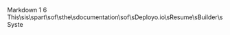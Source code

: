 Markdown
1
6
This\sis\spart\sof\sthe\sdocumentation\sof\sDeployo.io\sResume\sBuilder\sSyste
<!----------------------------------------------------------------------- 
	This is part of the documentation of Deployo.io Resume Builder System.
	Copyright (C) 2025
	Leila Otto Algarve
	See LICENSE.md for copying conditions. 
------------------------------------------------------------------------>